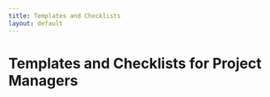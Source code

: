 ```yaml
---
title: Templates and Checklists
layout: default
---
```


# Templates and Checklists for Project Managers
